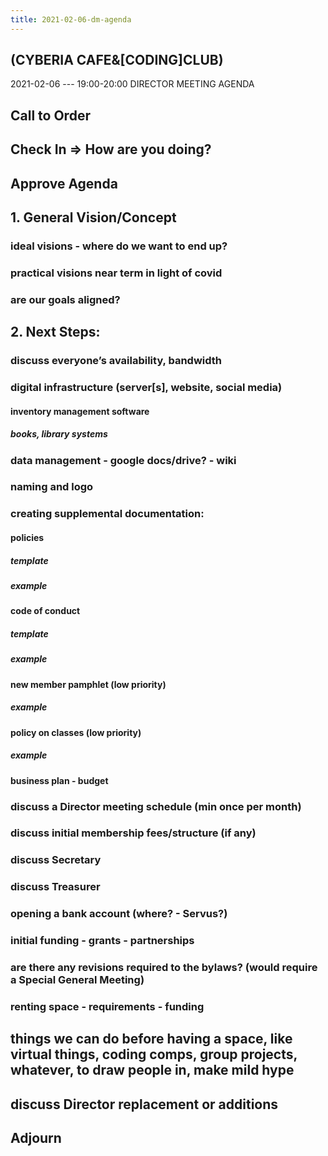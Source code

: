 ```yaml
---
title: 2021-02-06-dm-agenda
---
```


## (CYBERIA CAFE&[CODING]CLUB)
2021-02-06 --- 19:00-20:00
DIRECTOR MEETING
AGENDA
## Call to Order
## Check In => How are you doing?
## Approve Agenda
## 1. General Vision/Concept
### ideal visions - where do we want to end up?
### practical visions near term in light of covid
### are our goals aligned?
## 2. Next Steps:
### discuss everyone’s availability, bandwidth
### digital infrastructure (server[s], website, social media)
#### inventory management software
##### books, library systems
### data management - google docs/drive? - wiki
### naming and logo
### creating supplemental documentation:
#### policies
##### template
##### example
#### code of conduct
##### template
##### example
#### new member pamphlet (low priority)
##### example
#### policy on classes (low priority)
##### example
#### business plan - budget
### discuss a Director meeting schedule (min once per month)
### discuss initial membership fees/structure (if any)
### discuss Secretary
### discuss Treasurer
### opening a bank account (where? - Servus?)
### initial funding - grants - partnerships
### are there any revisions required to the bylaws? (would require a Special General Meeting)
### renting space - requirements - funding
## things we can do before having a space, like virtual things, coding comps, group  projects, whatever, to draw people in, make mild hype
## discuss Director replacement or additions
## Adjourn
